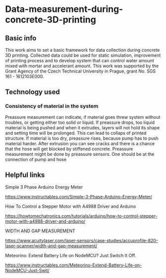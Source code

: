 # Data-measurement-during-concrete-3D-printing
## Basic info
This work aims to set a basic framework for data collection during concrete 3D printing. Collected data could be used for static simulation, improvement of printing process and to develop system that can control water amount mixed with mortar and accelerant amount. This work was supported by the Grant Agency of the Czech Technical University in Prague, grant No. SGS 161 - 1612103E000.
## Technology used

### Consistency of material in the system
Preassure measurement can indicate, if material goes threw system without troubles, or getting either too solid or liquid. If preassure drops, too liquid material is being pushed and when it extrudes, layers will not hold its shape and setting time will be prolonged. This can lead to collaps of printed structure. If material is too dry, preassure rises, because pump has to push material harder. After extrusion you can see cracks and there is a chance that the hose will get blocked by stiffened concrete. Preassure measurement might be done by preassure sensors. One should be at the connection of pump and hose




## Helpful links
Simple 3 Phase Arduino Energy Meter

https://www.instructables.com/Simple-3-Phase-Arduino-Energy-Meter/

How To Control a Stepper Motor with A4988 Driver and Arduino

https://howtomechatronics.com/tutorials/arduino/how-to-control-stepper-motor-with-a4988-driver-and-arduino/

WIDTH AND GAP MEASUREMENT

https://www.acuitylaser.com/laser-sensors/case-studies/accuprofile-820-laser-scanner/width-and-gap-measurement/

Meteorino: Extend Battery Life on NodeMCU? Just Switch It Off.

https://www.instructables.com/Meteorino-Extend-Battery-Life-on-NodeMCU-Just-Swit/
